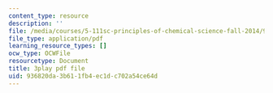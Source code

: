 ```yaml
---
content_type: resource
description: ''
file: /media/courses/5-111sc-principles-of-chemical-science-fall-2014/936820da3b611fb4ec1dc702a54ce64d_ed_XR1BzuQs.pdf
file_type: application/pdf
learning_resource_types: []
ocw_type: OCWFile
resourcetype: Document
title: 3play pdf file
uid: 936820da-3b61-1fb4-ec1d-c702a54ce64d
---
```

